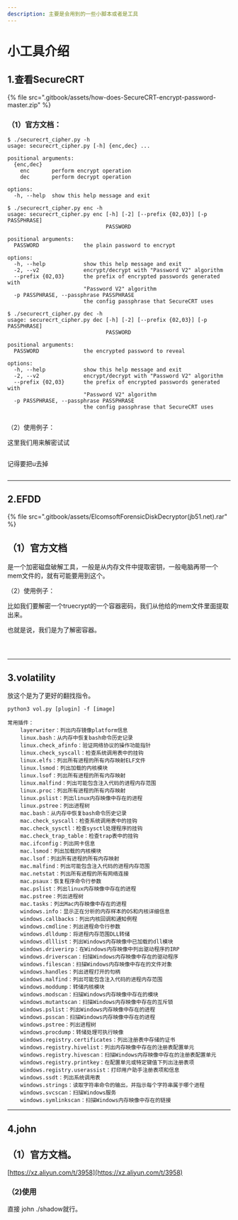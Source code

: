 ```yaml
---
description: 主要是会用到的一些小脚本或者是工具
---
```


# 小工具介绍

## 1.查看SecureCRT

{% file src=".gitbook/assets/how-does-SecureCRT-encrypt-password-master.zip" %}

### （1）官方文档：

```
$ ./securecrt_cipher.py -h
usage: securecrt_cipher.py [-h] {enc,dec} ...

positional arguments:
  {enc,dec}
    enc       perform encrypt operation
    dec       perform decrypt operation

options:
  -h, --help  show this help message and exit
```

```
$ ./securecrt_cipher.py enc -h
usage: securecrt_cipher.py enc [-h] [-2] [--prefix {02,03}] [-p PASSPHRASE]
                               PASSWORD

positional arguments:
  PASSWORD              the plain password to encrypt

options:
  -h, --help            show this help message and exit
  -2, --v2              encrypt/decrypt with "Password V2" algorithm
  --prefix {02,03}      the prefix of encrypted passwords generated with
                        "Password V2" algorithm
  -p PASSPHRASE, --passphrase PASSPHRASE
                        the config passphrase that SecureCRT uses
```

```
$ ./securecrt_cipher.py dec -h
usage: securecrt_cipher.py dec [-h] [-2] [--prefix {02,03}] [-p PASSPHRASE]
                               PASSWORD

positional arguments:
  PASSWORD              the encrypted password to reveal

options:
  -h, --help            show this help message and exit
  -2, --v2              encrypt/decrypt with "Password V2" algorithm
  --prefix {02,03}      the prefix of encrypted passwords generated with
                        "Password V2" algorithm
  -p PASSPHRASE, --passphrase PASSPHRASE
                        the config passphrase that SecureCRT uses
```

<figure><img src=".gitbook/assets/image (183).png" alt=""><figcaption></figcaption></figure>

（2）使用例子：

这里我们用来解密试试

<figure><img src=".gitbook/assets/image (185).png" alt=""><figcaption></figcaption></figure>

记得要把u去掉

<figure><img src=".gitbook/assets/image (184).png" alt=""><figcaption></figcaption></figure>





***

## 2.EFDD

{% file src=".gitbook/assets/ElcomsoftForensicDiskDecryptor(jb51.net).rar" %}

## （1）官方文档

是一个加密磁盘破解工具，一般是从内存文件中提取密钥，一般电脑再带一个mem文件的，就有可能要用到这个。

（2）使用例子：

比如我们要解密一个truecrypt的一个容器密码，我们从他给的mem文件里面提取出来。

也就是说，我们是为了解密容器。

<figure><img src=".gitbook/assets/image (193).png" alt=""><figcaption></figcaption></figure>

<figure><img src=".gitbook/assets/image (194).png" alt=""><figcaption></figcaption></figure>

<figure><img src=".gitbook/assets/image (195).png" alt=""><figcaption></figcaption></figure>









***

## 3.volatility

放这个是为了更好的翻找指令。

```
python3 vol.py [plugin] -f [image]
 
常用插件：
    layerwriter：列出内存镜像platform信息
    linux.bash：从内存中恢复bash命令历史记录
    linux.check_afinfo：验证网络协议的操作功能指针
    linux.check_syscall：检查系统调用表中的挂钩
    linux.elfs：列出所有进程的所有内存映射ELF文件
    linux.lsmod：列出加载的内核模块
    linux.lsof：列出所有进程的所有内存映射
    linux.malfind：列出可能包含注入代码的进程内存范围
    linux.proc：列出所有进程的所有内存映射
    linux.pslist：列出linux内存映像中存在的进程
    linux.pstree：列出进程树
    mac.bash：从内存中恢复bash命令历史记录
    mac.check_syscall：检查系统调用表中的挂钩
    mac.check_sysctl：检查sysctl处理程序的挂钩
    mac.check_trap_table：检查trap表中的挂钩
    mac.ifconfig：列出网卡信息
    mac.lsmod：列出加载的内核模块
    mac.lsof：列出所有进程的所有内存映射
    mac.malfind：列出可能包含注入代码的进程内存范围
    mac.netstat：列出所有进程的所有网络连接
    mac.psaux：恢复程序命令行参数
    mac.pslist：列出linux内存映像中存在的进程
    mac.pstree：列出进程树
    mac.tasks：列出Mac内存映像中存在的进程
    windows.info：显示正在分析的内存样本的OS和内核详细信息
    windows.callbacks：列出内核回调和通知例程
    windows.cmdline：列出进程命令行参数
    windows.dlldump：将进程内存范围DLL转储
    windows.dlllist：列出Windows内存映像中已加载的dll模块
    windows.driverirp：在Windows内存映像中列出驱动程序的IRP
    windows.driverscan：扫描Windows内存映像中存在的驱动程序
    windows.filescan：扫描Windows内存映像中存在的文件对象
    windows.handles：列出进程打开的句柄
    windows.malfind：列出可能包含注入代码的进程内存范围
    windows.moddump：转储内核模块
    windows.modscan：扫描Windows内存映像中存在的模块
    windows.mutantscan：扫描Windows内存映像中存在的互斥锁
    windows.pslist：列出Windows内存映像中存在的进程
    windows.psscan：扫描Windows内存映像中存在的进程
    windows.pstree：列出进程树
    windows.procdump：转储处理可执行映像
    windows.registry.certificates：列出注册表中存储的证书
    windows.registry.hivelist：列出内存映像中存在的注册表配置单元
    windows.registry.hivescan：扫描Windows内存映像中存在的注册表配置单元
    windows.registry.printkey：在配置单元或特定键值下列出注册表项
    windows.registry.userassist：打印用户助手注册表项和信息
    windows.ssdt：列出系统调用表
    windows.strings：读取字符串命令的输出，并指示每个字符串属于哪个进程
    windows.svcscan：扫描Windows服务
    windows.symlinkscan：扫描Windows内存映像中存在的链接
```





***

## 4.john

## （1）官方文档。

[https://xz.aliyun.com/t/3958](https://xz.aliyun.com/t/3958)



### （2)使用

直接 john  ./shadow就行。

```
```









